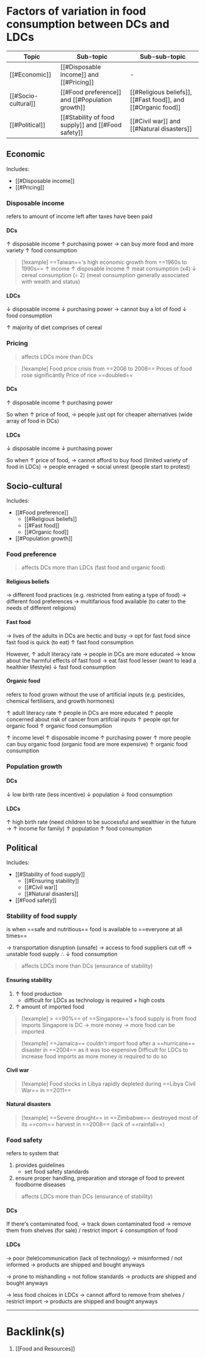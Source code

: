 # Factors of variation in food consumption between DCs and LDCs
| Topic               | Sub-topic                               | Sub-sub-topic                                                 |
| ------------------- | --------------------------------------- | ------------------------------------------------------------- |
| [[#Economic]]       | [[#Disposable income]] and [[#Pricing]] | -                                                             |
| [[#Socio-cultural]] | [[#Food preference]] and [[#Population growth]]                    | [[#Religious beliefs]], [[#Fast food]], and [[#Organic food]] |
| [[#Political]]                    | [[#Stability of food supply]] and [[#Food safety]]    | [[#Civil war]] and [[#Natural disasters]]                                                              |
## Economic
Includes:
- [[#Disposable income]]
- [[#Pricing]]
### Disposable income
refers to amount of income left after taxes have been paid
#### DCs
$\uparrow$ disposable income
$\uparrow$ purchasing power
$\rightarrow$ can buy more food and more variety
$\uparrow$ food consumption
>[!example] ==Taiwan=='s high economic growth from ==1960s to 1990s==
>$\uparrow$ income
>$\uparrow$ disposable income
>$\uparrow$ meat consumption (x4)
>$\downarrow$ cereal consumption ($\div$ 2)
(meat consumption generally associated with wealth and status)
#### LDCs
$\downarrow$ disposable income
$\downarrow$ purchasing power
$\rightarrow$ cannot buy a lot of food
$\downarrow$ food consumption

$\uparrow$ majority of diet comprises of cereal
### Pricing
>affects LDCs more than DCs

>[!example] Food price crisis from ==2006 to 2008==
>Prices of food rose significantly
>Price of rice ==doubled==
#### DCs
$\uparrow$ disposable income
$\uparrow$ purchasing power

So when $\uparrow$ price of food,
$\rightarrow$ people just opt for cheaper alternatives (wide array of food in DCs)
#### LDCs
$\downarrow$ disposable income
$\downarrow$ purchasing power

So when $\uparrow$ price of food,
$\rightarrow$ cannot afford to buy food (limited variety of food in LDCs)
$\rightarrow$ people enraged
$\rightarrow$ social unrest (people start to protest)
## Socio-cultural
Includes:
- [[#Food preference]]
    - [[#Religious beliefs]]
    - [[#Fast food]]
    - [[#Organic food]]
- [[#Population growth]]
### Food preference
>affects DCs more than LDCs (fast food and organic food)
#### Religious beliefs
$\rightarrow$ different food practices (e.g. restricted from eating a type of food)
$\rightarrow$ different food preferences
$\rightarrow$ multifarious food available (to cater to the needs of different religions)
#### Fast food
$\rightarrow$ lives of the adults in DCs are hectic and busy
$\rightarrow$ opt for fast food since fast food is quick (to eat)
$\uparrow$ fast food consumption

However,
$\uparrow$ adult literacy rate
$\rightarrow$ people in DCs are more educated
$\rightarrow$ know about the harmful effects of fast food
$\rightarrow$ eat fast food lesser (want to lead a healthier lifestyle)
$\downarrow$ fast food consumption
#### Organic food
refers to food grown without the use of artificial inputs (e.g. pesticides, chemical fertilisers, and growth hormones)

$\uparrow$ adult literacy rate
$\uparrow$ people in DCs are more educated
$\uparrow$ people concerned about risk of cancer from artifcial inputs
$\uparrow$ people opt for organic food
$\uparrow$ organic food consumption

$\uparrow$ income level
$\uparrow$ disposable income
$\uparrow$ purchasing power
$\uparrow$ more people can buy organic food (organic food are more expensive)
$\uparrow$ organic food consumption
### Population growth
#### DCs
$\downarrow$ low birth rate (less incentive)
$\downarrow$ population
$\downarrow$ food consumption
#### LDCs
$\uparrow$ high birth rate (need children to be successful and wealthier in the future $\rightarrow$ $\uparrow$ income for family)
$\uparrow$ population
$\uparrow$ food consumption
## Political
Includes:
- [[#Stability of food supply]]
    - [[#Ensuring stability]]
    - [[#Civil war]]
    - [[#Natural disasters]]
- [[#Food safety]]
### Stability of food supply
is when ==safe and nutritious== food is available to ==everyone at all times==

$\rightarrow$ transportation disruption (unsafe)
$\rightarrow$ access to food suppliers cut off
$\rightarrow$ unstable food supply
$\therefore$ $\downarrow$ food consumption
>affects LDCs more than DCs (ensurance of stability)
#### Ensuring stability
1. $\uparrow$ food production
    - difficult for LDCs as technology is required + high costs
2. $\uparrow$ amount of imported food
>[!example] $>$ ==90%== of ==Singapore=='s food supply is from food imports
>Singapore is DC
>$\rightarrow$ more money
>$\rightarrow$ more food can be imported

>[!example] ==Jamaica== couldn't import food after a ==hurricane== disaster in ==2004== as it was too expensive
Difficult for LDCs to increase food imports as more money is required to do so
#### Civil war
>[!example] Food stocks in Libya rapidly depleted during ==Libya Civil War== in ==2011==
>
#### Natural disasters
>[!example] ==Severe drought== in ==Zimbabwe== destroyed most of its ==corn== harvest in ==2008== (lack of ==rainfall==)
>
### Food safety
refers to system that
1. provides guidelines
    - set food safety standards
2. ensure proper handling, preparation and storage of food
to prevent foodborne diseases

>affects LDCs more than DCs (ensurance of stability)
#### DCs
If there's contaminated food,
$\rightarrow$ track down contaminated food
$\rightarrow$ remove them from shelves (for sale) / restrict import
$\downarrow$ consumption of food
#### LDCs
$\rightarrow$ poor (tele)communication (lack of technology)
$\rightarrow$ misinformed / not informed
$\rightarrow$ products are shipped and bought anyways

$\rightarrow$ prone to mishandling + not follow standards
$\rightarrow$ products are shipped and bought anyways

$\rightarrow$ less food choices in LDCs
$\rightarrow$ cannot afford to remove from shelves / restrict import
$\rightarrow$ products are shipped and bought anyways

---
# Backlink(s)
1. [[Food and Resources]]